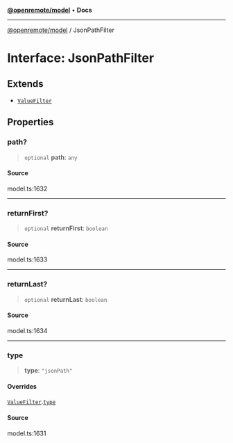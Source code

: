 [**@openremote/model**](../README.md) • **Docs**

***

[@openremote/model](../globals.md) / JsonPathFilter

# Interface: JsonPathFilter

## Extends

- [`ValueFilter`](ValueFilter.md)

## Properties

### path?

> `optional` **path**: `any`

#### Source

model.ts:1632

***

### returnFirst?

> `optional` **returnFirst**: `boolean`

#### Source

model.ts:1633

***

### returnLast?

> `optional` **returnLast**: `boolean`

#### Source

model.ts:1634

***

### type

> **type**: `"jsonPath"`

#### Overrides

[`ValueFilter`](ValueFilter.md).[`type`](ValueFilter.md#type)

#### Source

model.ts:1631
